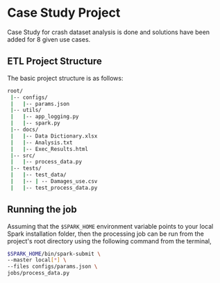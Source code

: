 # Case Study Project

Case Study for crash dataset analysis is done and solutions have been added for 8 given use cases.

## ETL Project Structure

The basic project structure is as follows:

```bash
root/
 |-- configs/
 |   |-- params.json
 |-- utils/
 |   |-- app_logging.py
 |   |-- spark.py
 |-- docs/
 |   |-- Data Dictionary.xlsx
 |   |-- Analysis.txt
 |   |-- Exec_Results.html
 |-- src/
 |   |-- process_data.py
 |-- tests/
 |   |-- test_data/
 |   |-- | -- Damages_use.csv
 |   |-- test_process_data.py
```


## Running the job

Assuming that the `$SPARK_HOME` environment variable points to your local Spark installation folder, then the processing job can be run from the project's root directory using the following command from the terminal,

```bash
$SPARK_HOME/bin/spark-submit \
--master local[*] \
--files configs/params.json \
jobs/process_data.py
```

